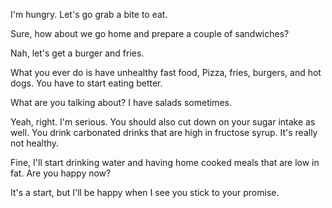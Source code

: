 I'm hungry. Let's go grab a bite to eat. 

Sure, how about we go home and prepare a couple of sandwiches? 

Nah, let's get a burger and fries. 

What you ever do is have unhealthy fast food, Pizza, fries, burgers, and hot dogs. 
You have to start eating better. 

What are you talking about? I have salads sometimes. 

Yeah, right. I'm serious. 
You should also cut down on your sugar intake as well. 
You drink carbonated drinks that are high in fructose syrup. 
It's really not healthy. 

Fine, I'll start drinking water and having home cooked meals that are low in fat. 
Are you happy now? 

It's a start, but I'll be happy when I see you stick to your promise.
